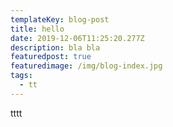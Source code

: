 ```yaml
---
templateKey: blog-post
title: hello
date: 2019-12-06T11:25:20.277Z
description: bla bla
featuredpost: true
featuredimage: /img/blog-index.jpg
tags:
  - tt
---
```

tttt

